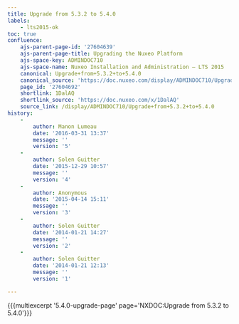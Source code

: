 ```yaml
---
title: Upgrade from 5.3.2 to 5.4.0
labels:
    - lts2015-ok
toc: true
confluence:
    ajs-parent-page-id: '27604639'
    ajs-parent-page-title: Upgrading the Nuxeo Platform
    ajs-space-key: ADMINDOC710
    ajs-space-name: Nuxeo Installation and Administration — LTS 2015
    canonical: Upgrade+from+5.3.2+to+5.4.0
    canonical_source: 'https://doc.nuxeo.com/display/ADMINDOC710/Upgrade+from+5.3.2+to+5.4.0'
    page_id: '27604692'
    shortlink: 1DalAQ
    shortlink_source: 'https://doc.nuxeo.com/x/1DalAQ'
    source_link: /display/ADMINDOC710/Upgrade+from+5.3.2+to+5.4.0
history:
    - 
        author: Manon Lumeau
        date: '2016-03-31 13:37'
        message: ''
        version: '5'
    - 
        author: Solen Guitter
        date: '2015-12-29 10:57'
        message: ''
        version: '4'
    - 
        author: Anonymous
        date: '2015-04-14 15:11'
        message: ''
        version: '3'
    - 
        author: Solen Guitter
        date: '2014-01-21 14:27'
        message: ''
        version: '2'
    - 
        author: Solen Guitter
        date: '2014-01-21 12:13'
        message: ''
        version: '1'

---
```

{{{multiexcerpt '5.4.0-upgrade-page' page='NXDOC:Upgrade from 5.3.2 to 5.4.0'}}}